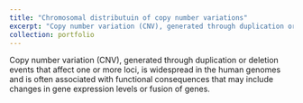 ```yaml
---
title: "Chromosomal distributuin of copy number variations"
excerpt: "Copy number variation (CNV), generated through duplication or deletion events that affect one or more loci, is widespread in the human genomes and is often associated with functional consequences that may include changes in gene expression levels or fusion of genes.<br/><img src='/images/circos_plot.png'>"
collection: portfolio
---
```

Copy number variation (CNV), generated through duplication or deletion events that affect one or more loci, is widespread in the human genomes and is often associated with functional consequences that may include changes in gene expression levels or fusion of genes.
